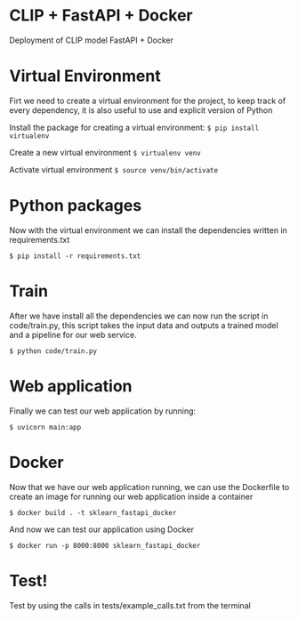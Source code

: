 # CLIP + FastAPI + Docker
Deployment of CLIP model  FastAPI + Docker


# Virtual Environment

Firt we need to create a virtual environment for the project, to keep track of every dependency, it is also useful to use and explicit version of Python

Install the package for creating a virtual environment:
`$ pip install virtualenv`

Create a new virtual environment
`$ virtualenv venv`

Activate virtual environment
`$ source venv/bin/activate`

# Python packages

Now with the virtual environment we can install the dependencies written in requirements.txt

`$ pip install -r requirements.txt`

# Train

After we have install all the dependencies we can now run the script in code/train.py, this script takes the input data and outputs a trained model and a pipeline for our web service.

`$ python code/train.py`

# Web application

Finally we can test our web application by running:

`$ uvicorn main:app`

# Docker

Now that we have our web application running, we can use the Dockerfile to create an image for running our web application inside a container

`$ docker build . -t sklearn_fastapi_docker`

And now we can test our application using Docker

`$ docker run -p 8000:8000 sklearn_fastapi_docker`

# Test!

Test by using the calls in tests/example_calls.txt from the terminal
